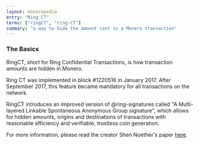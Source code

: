 ```yaml
---
layout: moneropedia
entry: "Ring CT"
terms: ["ringCT", "ring-CT"]
summary: "a way to hide the amount sent in a Monero transaction"
---
```


### The Basics
RingCT, short for Ring Confidential Transactions, is how transaction amounts are hidden in Monero. 

Ring CT was implemented in block #1220516 in January 2017.  After September 2017, this feature became mandatory for all transactions on the network.

RingCT introduces an improved version of @ring-signatures called "A Multi-layered Linkable Spontaneous Anonymous Group signature", which allows for hidden amounts, origins and destinations of transactions with reasonable efficiency and verifiable, trustless coin generation.

For more information, please read the creator Shen Noether's paper [here](https://eprint.iacr.org/2015/1098).
